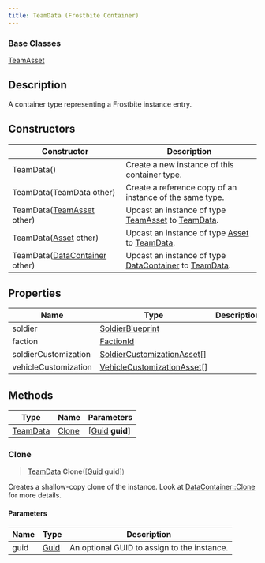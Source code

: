 ```yaml
---
title: TeamData (Frostbite Container)
---
```

### Base Classes

[TeamAsset](TeamAsset)

## Description

A container type representing a Frostbite instance entry.

## Constructors

| Constructor                                                         | Description                                                                                             |
| ------------------------------------------------------------------- | ------------------------------------------------------------------------------------------------------- |
| TeamData()                                                          | Create a new instance of this container type.                                                           |
| TeamData(TeamData other)                                            | Create a reference copy of an instance of the same type.                                                |
| TeamData([TeamAsset](TeamAsset) other)                              | Upcast an instance of type [TeamAsset](TeamAsset) to [TeamData](TeamData).                              |
| TeamData([Asset](Asset) other)                                      | Upcast an instance of type [Asset](Asset) to [TeamData](TeamData).                                      |
| TeamData([DataContainer](/vext/ref/cls/shr/datacontainer) other) | Upcast an instance of type [DataContainer](/vext/ref/cls/shr/datacontainer) to [TeamData](TeamData). |

## Properties

| Name                 | Type                                                       | Description |
| -------------------- | ---------------------------------------------------------- | ----------- |
| soldier              | [SoldierBlueprint](SoldierBlueprint)                       |             |
| faction              | [FactionId](FactionId)                                     |             |
| soldierCustomization | [SoldierCustomizationAsset](SoldierCustomizationAsset)\[\] |             |
| vehicleCustomization | [VehicleCustomizationAsset](VehicleCustomizationAsset)\[\] |             |

## Methods

| Type                 | Name            | Parameters                                     |
| -------------------- | --------------- | ---------------------------------------------- |
| [TeamData](TeamData) | [Clone](#clone) | \[[Guid](/vext/ref/cls/shr/guid) **guid**\] |

### Clone

> [TeamData](TeamData) **Clone**(\[[Guid](/vext/ref/cls/shr/guid) **guid**\])

Creates a shallow-copy clone of the instance. Look at [DataContainer::Clone](/vext/ref/cls/shr/datacontainer#clone) for more details.

#### Parameters

| Name | Type         | Description                                 |
| ---- | ------------ | ------------------------------------------- |
| guid | [Guid](Guid) | An optional GUID to assign to the instance. |
